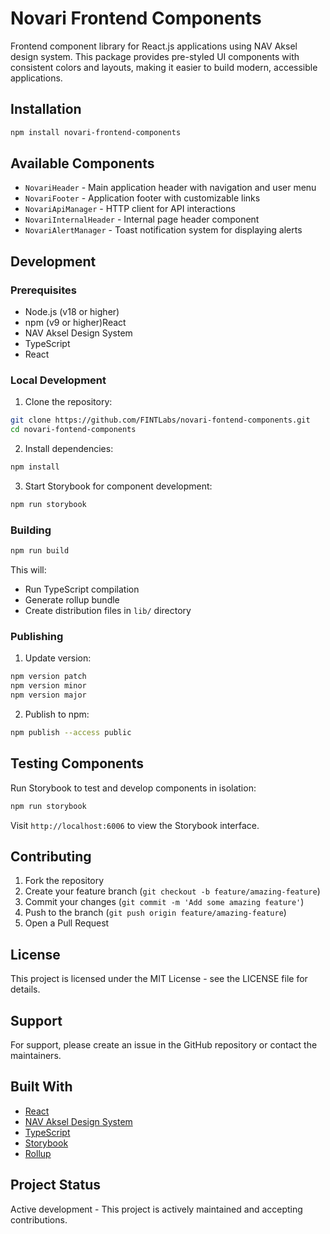 # Novari Frontend Components

Frontend component library for React.js applications using NAV Aksel design system. This package provides pre-styled UI components with consistent colors and layouts, making it easier to build modern, accessible applications.

## Installation

```bash
npm install novari-frontend-components
```

## Available Components

- `NovariHeader` - Main application header with navigation and user menu
- `NovariFooter` - Application footer with customizable links
- `NovariApiManager` - HTTP client for API interactions
- `NovariInternalHeader` - Internal page header component
- `NovariAlertManager` - Toast notification system for displaying alerts


## Development

### Prerequisites

- Node.js (v18 or higher)
- npm (v9 or higher)React 
- NAV Aksel Design System 
- TypeScript
- React

### Local Development

1. Clone the repository:
```bash
git clone https://github.com/FINTLabs/novari-fontend-components.git
cd novari-fontend-components
```

2. Install dependencies:
```bash
npm install
```

3. Start Storybook for component development:
```bash
npm run storybook
```

### Building

```bash
npm run build
```

This will:
- Run TypeScript compilation
- Generate rollup bundle
- Create distribution files in `lib/` directory

### Publishing

1. Update version:
```bash
npm version patch
npm version minor
npm version major
```

2. Publish to npm:
```bash
npm publish --access public
```

## Testing Components

Run Storybook to test and develop components in isolation:

```bash
npm run storybook
```

Visit `http://localhost:6006` to view the Storybook interface.

## Contributing

1. Fork the repository
2. Create your feature branch (`git checkout -b feature/amazing-feature`)
3. Commit your changes (`git commit -m 'Add some amazing feature'`)
4. Push to the branch (`git push origin feature/amazing-feature`)
5. Open a Pull Request

## License

This project is licensed under the MIT License - see the LICENSE file for details.

## Support

For support, please create an issue in the GitHub repository or contact the maintainers.

## Built With

- [React](https://reactjs.org/)
- [NAV Aksel Design System](https://aksel.nav.no/)
- [TypeScript](https://www.typescriptlang.org/)
- [Storybook](https://storybook.js.org/)
- [Rollup](https://rollupjs.org/)

## Project Status

Active development - This project is actively maintained and accepting contributions.

